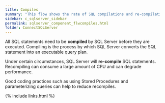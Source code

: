 ```yaml
---
title: ﻿Compiles
summary: "This flow shows the rate of SQL compilations and re-compilations."
sidebar: c_sqlserver_sidebar
permalink: sqlserver_component_flwcompiles.html
folder: ConnectSQLServer
---
```



All SQL statements need to be **compiled** by SQL Server
 before they are executed. Compiling is the process by which SQL Server
 converts the SQL statement into an executable query plan.

 Under certain circumstances, SQL Server will **re-compile**
 SQL statements. Recompiling can consume a large amount of CPU and can degrade performance.

 Good coding practices such as using Stored Procedures and parameterizing queries can help to reduce recompiles.

 {% include links.html %}
